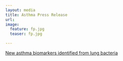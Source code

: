 ```yaml
---
layout: media
title: Asthma Press Release
url: 
image: 
  feature: fp.jpg
  teaser: fp.jpg

---
```



[New asthma biomarkers identified from lung bacteria](https://today.uic.edu/new-asthma-biomarkers-identified-from-lung-bacteria)
